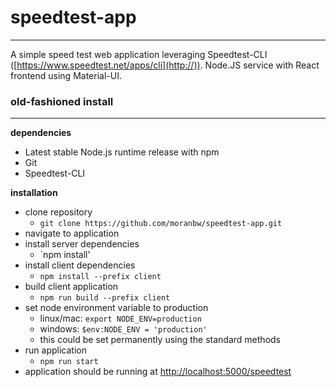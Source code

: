 # speedtest-app
-----
A simple speed test web application leveraging Speedtest-CLI ([https://www.speedtest.net/apps/cli](http://)).
Node.JS service with React frontend using Material-UI.

### old-fashioned install
-----
**dependencies**
* Latest stable Node.js runtime release with npm
* Git
* Speedtest-CLI

**installation**
* clone repository
    * `git clone https://github.com/moranbw/speedtest-app.git`
* navigate to application
* install server dependencies
    * `npm install'
* install client dependencies
    * `npm install --prefix client`
* build client application
    * `npm run build --prefix client`
* set node environment variable to production
    * linux/mac: `export NODE_ENV=production`
    * windows: `$env:NODE_ENV = 'production'`
    * this could be set permanently using the standard methods
* run application
    * `npm run start`
* application should be running at [http://localhost:5000/speedtest](http://)
